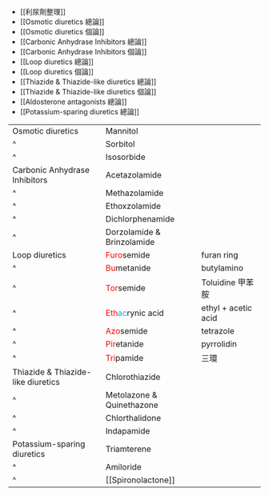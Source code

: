 - [[利尿劑整理]]
- [[Osmotic diuretics 總論]]
- [[Osmotic diuretics 個論]]
- [[Carbonic Anhydrase Inhibitors 總論]]
- [[Carbonic Anhydrase Inhibitors 個論]]
- [[Loop diuretics 總論]]
- [[Loop diuretics 個論]]
- [[Thiazide & Thiazide-like diuretics 總論]]
- [[Thiazide & Thiazide-like diuretics 個論]]
- [[Aldosterone antagonists 總論]]
- [[Potassium-sparing diuretics 總論]]

|                                    |                                                                                       |                     |
| ---------------------------------- | ------------------------------------------------------------------------------------- | ------------------- |
| Osmotic diuretics                  | Mannitol                                                                              |                     |
| ^                                  | Sorbitol                                                                              |                     |
| ^                                  | Isosorbide                                                                            |                     |
| Carbonic Anhydrase Inhibitors      | Acetazolamide                                                                         |                     |
| ^                                  | Methazolamide                                                                         |                     |
| ^                                  | Ethoxzolamide                                                                         |                     |
| ^                                  | Dichlorphenamide                                                                      |                     |
| ^                                  | Dorzolamide & Brinzolamide                                                            |                     |
| Loop diuretics                     | <span style="color:#ff0000">Furo</span>semide                                         | furan ring          |
| ^                                  | <span style="color:#ff0000">Bu</span>metanide                                         | butylamino          |
| ^                                  | <span style="color:#ff0000">Tor</span>semide                                          | Toluidine 甲苯胺    |
| ^                                  | <span style="color:#ff0000">Eth</span><span style="color:#00b0f0">ac</span>rynic acid | ethyl + acetic acid |
| ^                                  | <span style="color:#ff0000">Azo</span>semide                                          | tetrazole           |
| ^                                  | <span style="color:#ff0000">Pir</span>etanide                                         | pyrrolidin          |
| ^                                  | <span style="color:#ff0000">Tri</span>pamide                                          | 三環                |
| Thiazide & Thiazide-like diuretics | Chlorothiazide                                                                        |                     |
| ^                                  | Metolazone & Quinethazone                                                             |                     |
| ^                                  | Chlorthalidone                                                                        |                     |
| ^                                  | Indapamide                                                                            |                     |
| Potassium-sparing diuretics        | Triamterene                                                                           |                     |
| ^                                  | Amiloride                                                                             |                     |
| ^                                   |  [[Spironolactone]]                                                                                      |                     |

